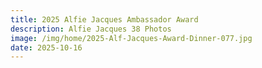 ```yaml
---
title: 2025 Alfie Jacques Ambassador Award
description: Alfie Jacques 38 Photos
image: /img/home/2025-Alf-Jacques-Award-Dinner-077.jpg
date: 2025-10-16
---
```


